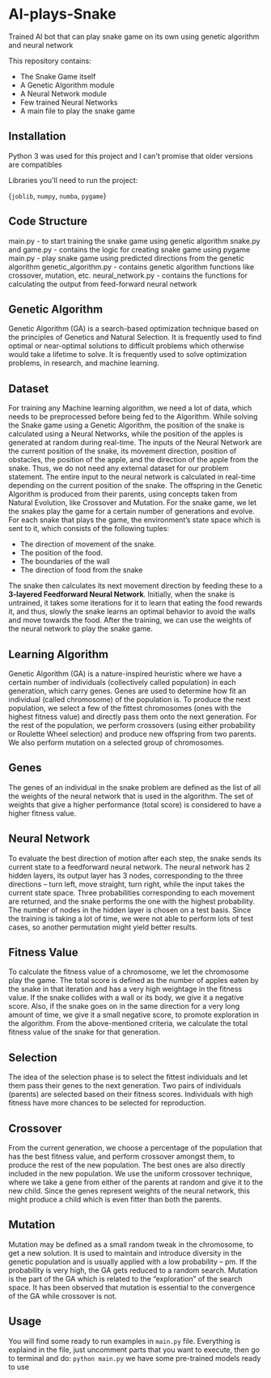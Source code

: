 # AI-plays-Snake
 Trained AI bot that can play snake game on its own using genetic algorithm and neural network
 
 This repository contains:
- The Snake Game itself
- A Genetic Algorithm module
- A Neural Network module
- Few trained Neural Networks
- A main file to play the snake game 

## Installation

Python 3 was used for this project and I can't promise that older versions are compatibles

Libraries you'll need to run the project:

{``joblib``, ``numpy``, ``numba``, ``pygame``}

## Code Structure
main.py -  to start training the snake game using genetic algorithm
snake.py and game.py  -  contains the logic for creating snake game using pygame
main.py  -  play snake game using predicted directions from the genetic algorithm
genetic_algorithm.py  -  contains genetic algorithm functions like crossover, mutation, etc.
neural_network.py  -  contains the functions for calculating the output from feed-forward neural network


## Genetic Algorithm
Genetic Algorithm (GA) is a search-based optimization technique based on the principles of Genetics and Natural Selection. It is frequently used to find optimal or near-optimal solutions to difficult problems which otherwise would take a lifetime to solve. It is frequently used to solve optimization problems, in research, and machine learning.

## Dataset
For training any Machine learning algorithm, we need a lot of data, which needs to be preprocessed before being fed to the Algorithm. While solving the Snake game using a Genetic Algorithm, the position of the snake is calculated using a Neural Networks, while the position of the apples is generated at random during real-time. The inputs of the Neural Network are the current position of the snake, its movement direction, position of obstacles, the position of the apple, and the direction of the apple from the snake. Thus, we do not need any external dataset for our problem statement. The entire input to the neural network is calculated in real-time depending on the current position of the snake. The offspring in the Genetic Algorithm is produced from their parents, using concepts taken from Natural Evolution, like Crossover and Mutation.
For the snake game, we let the snakes play the game for a certain number of generations and evolve. For each snake that plays the game, the environment’s state space which is sent to it, which consists of the following tuples:
- The direction of movement of the snake.
- The position of the food.
- The boundaries of the wall
- The direction of food from the snake

The snake then calculates its next movement direction by feeding these to a **3-layered Feedforward Neural Network**.
Initially, when the snake is untrained, it takes some iterations for it to learn that eating the food rewards it, and thus, slowly the snake learns an optimal behavior to avoid the walls and move towards the food. After the training, we can use the weights of the neural network to play the snake game.

## Learning Algorithm
Genetic Algorithm (GA) is a nature-inspired heuristic where we have a certain number of individuals (collectively called population) in each generation, which carry genes. Genes are used to determine how fit an individual (called chromosome) of the population is. To produce the next population, we select a few of the fittest chromosomes (ones with the highest fitness value) and directly pass them onto the next generation. For the rest of the population, we perform crossovers (using either probability or Roulette Wheel selection) and produce new offspring from two parents. We also perform mutation on a selected group of chromosomes.

## Genes
The genes of an individual in the snake problem are defined as the list of all the weights of the neural network that is used in the algorithm. The set of weights that give a higher performance (total score) is considered to have a higher fitness value.

## Neural Network
To evaluate the best direction of motion after each step, the snake sends its current state to a feedforward neural network. The neural network has 2 hidden layers, its output layer has 3 nodes, corresponding to the three directions – turn left, move straight, turn right, while the input takes the current state space. Three probabilities corresponding to each movement are returned, and the snake performs the one with the highest probability. The number of nodes in the hidden layer is chosen on a test basis. Since the training is taking a lot of time, we were not able to perform lots of test cases, so another permutation might yield better results.

## Fitness Value
To calculate the fitness value of a chromosome, we let the chromosome play the game. The total score is defined as the number of apples eaten by the snake in that iteration and has a very high weightage in the fitness value. If the snake collides with a wall or its body, we give it a negative score. Also, if the snake goes on in the same direction for a very long amount of time, we give it a small negative score, to promote exploration in the algorithm. From the above-mentioned criteria, we calculate the total fitness value of the snake for that generation.

## Selection
The idea of the selection phase is to select the fittest individuals and let them pass their genes to the next generation. Two pairs of individuals (parents) are selected based on their fitness scores. Individuals with high fitness have more chances to be selected for reproduction.

## Crossover
From the current generation, we choose a percentage of the population that has the best fitness value, and perform crossover amongst them, to produce the rest of the new population. The best ones are also directly included in the new population. We use the uniform crossover technique, where we take a gene from either of the parents at random and give it to the new child. Since the genes represent weights of the neural network, this might produce a child which is even fitter than both the parents.

## Mutation
Mutation may be defined as a small random tweak in the chromosome, to get a new solution. It is used to maintain and introduce diversity in the genetic population and is usually applied with a low probability – pm. If the probability is very high, the GA gets reduced to a random search. Mutation is the part of the GA which is related to the “exploration” of the search space. It has been observed that mutation is essential to the convergence of the GA while crossover is not.


## Usage

You will find some ready to run examples in ``main.py`` file.
Everything is explaind in the file, just uncomment parts that you want to execute, then go to terminal and do:
```python main.py```
we have some pre-trained models ready to use
